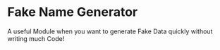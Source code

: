 # Fake Name Generator

A useful Module when you want to generate Fake Data quickly without writing much Code!
